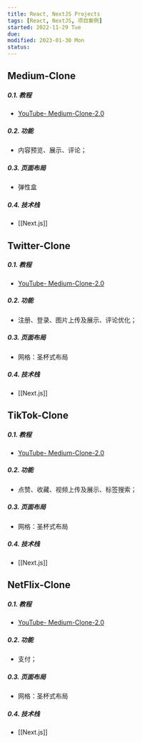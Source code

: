 ```yaml
---
title: React, NextJS Projects
tags: [React, NextJS, 项目案例]
started: 2022-11-29 Tue
due: 
modified: 2023-01-30 Mon
status: 
---
```

## Medium-Clone
##### 0.1. 教程
- [YouTube- Medium-Clone-2.0](https://www.youtube.com/results?search_query=build+medium+clone) 
##### 0.2. 功能
- 内容预览、展示、评论；
##### 0.3. 页面布局
- 弹性盒
##### 0.4. 技术栈
- [[Next.js]]
## Twitter-Clone
##### 0.1. 教程
- [YouTube- Medium-Clone-2.0](https://www.youtube.com/results?search_query=build+medium+clone) 
##### 0.2. 功能
- 注册、登录、图片上传及展示、评论优化；
##### 0.3. 页面布局
- 网格：圣杯式布局
##### 0.4. 技术栈
- [[Next.js]]
## TikTok-Clone
##### 0.1. 教程
- [YouTube- Medium-Clone-2.0](https://www.youtube.com/results?search_query=build+medium+clone) 
##### 0.2. 功能
- 点赞、收藏、视频上传及展示、标签搜索；
##### 0.3. 页面布局
- 网格：圣杯式布局
##### 0.4. 技术栈
- [[Next.js]]
## NetFlix-Clone
##### 0.1. 教程
- [YouTube- Medium-Clone-2.0](https://www.youtube.com/results?search_query=build+medium+clone) 
##### 0.2. 功能
- 支付；
##### 0.3. 页面布局
- 网格：圣杯式布局
##### 0.4. 技术栈
- [[Next.js]]
